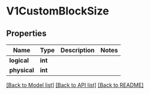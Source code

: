 # V1CustomBlockSize

## Properties
Name | Type | Description | Notes
------------ | ------------- | ------------- | -------------
**logical** | **int** |  | 
**physical** | **int** |  | 

[[Back to Model list]](../README.md#documentation-for-models) [[Back to API list]](../README.md#documentation-for-api-endpoints) [[Back to README]](../README.md)


